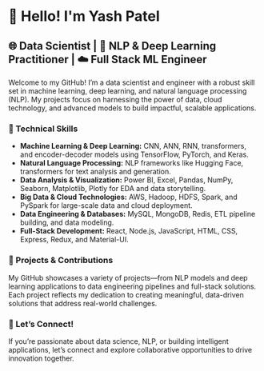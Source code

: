 # 👋 Hello! I'm Yash Patel

## 🌐 Data Scientist | 🤖 NLP & Deep Learning Practitioner | ☁️ Full Stack ML Engineer

Welcome to my GitHub! I’m a data scientist and engineer with a robust skill set in machine learning, deep learning, and natural language processing (NLP). My projects focus on harnessing the power of data, cloud technology, and advanced models to build impactful, scalable applications.

### 🔧 Technical Skills

- **Machine Learning & Deep Learning:** CNN, ANN, RNN, transformers, and encoder-decoder models using TensorFlow, PyTorch, and Keras.
- **Natural Language Processing:** NLP frameworks like Hugging Face, transformers for text analysis and generation.
- **Data Analysis & Visualization:** Power BI, Excel, Pandas, NumPy, Seaborn, Matplotlib, Plotly for EDA and data storytelling.
- **Big Data & Cloud Technologies:** AWS, Hadoop, HDFS, Spark, and PySpark for large-scale data and cloud deployment.
- **Data Engineering & Databases:** MySQL, MongoDB, Redis, ETL pipeline building, and data modeling.
- **Full-Stack Development:** React, Node.js, JavaScript, HTML, CSS, Express, Redux, and Material-UI.

### 🚀 Projects & Contributions

My GitHub showcases a variety of projects—from NLP models and deep learning applications to data engineering pipelines and full-stack solutions. Each project reflects my dedication to creating meaningful, data-driven solutions that address real-world challenges.

### 🌱 Let’s Connect!

If you’re passionate about data science, NLP, or building intelligent applications, let’s connect and explore collaborative opportunities to drive innovation together.
